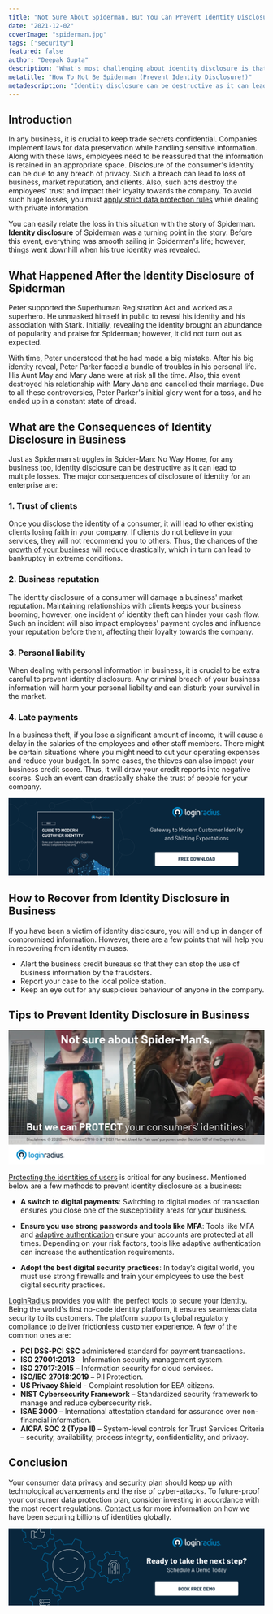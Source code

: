 ```yaml
---
title: "Not Sure About Spiderman, But You Can Prevent Identity Disclosure"
date: "2021-12-02"
coverImage: "spiderman.jpg"
tags: ["security"]
featured: false 
author: "Deepak Gupta"
description: "What's most challenging about identity disclosure is that it is not only hard to avoid but also very difficult to repair once it has been disclosed. So, don't wait for a Mysterio to mess up your consumers’ identities! Security is just a click away with LoginRadius."
metatitle: "How To Not Be Spiderman (Prevent Identity Disclosure!)"
metadescription: "Identity disclosure can be destructive as it can lead to multiple losses. Unlike Spiderman, learn how to prevent identity disclosure as a business."
---
```



## Introduction

In any business, it is crucial to keep trade secrets confidential. Companies implement laws for data preservation while handling sensitive information. Along with these laws, employees need to be reassured that the information is retained in an appropriate space. Disclosure of the consumer's identity can be due to any breach of privacy. Such a breach can lead to loss of business, market reputation, and clients. Also, such acts destroy the employees' trust and impact their loyalty towards the company. To avoid such huge losses, you must [apply strict data protection rules](https://www.loginradius.com/blog/start-with-identity/maintaining-quality-data-security-practices/) while dealing with private information.  

You can easily relate the loss in this situation with the story of Spiderman. **Identity disclosure** of Spiderman was a turning point in the story. Before this event, everything was smooth sailing in Spiderman's life; however, things went downhill when his true identity was revealed. 


## What Happened After the Identity Disclosure of Spiderman

Peter supported the Superhuman Registration Act and worked as a superhero. He unmasked himself in public to reveal his identity and his association with Stark. Initially, revealing the identity brought an abundance of popularity and praise for Spiderman; however, it did not turn out as expected. 

With time, Peter understood that he had made a big mistake. After his big identity reveal, Peter Parker faced a bundle of troubles in his personal life. His Aunt May and Mary Jane were at risk all the time. Also, this event destroyed his relationship with Mary Jane and cancelled their marriage. Due to all these controversies, Peter Parker's initial glory went for a toss, and he ended up in a constant state of dread.


## What are the Consequences of Identity Disclosure in Business

Just as Spiderman struggles in Spider-Man: No Way Home, for any business too, identity disclosure can be destructive as it can lead to multiple losses. The major consequences of disclosure of identity for an enterprise are:


### 1. Trust of clients

Once you disclose the identity of a consumer, it will lead to other existing clients losing faith in your company. If clients do not believe in your services, they will not recommend you to others. Thus, the chances of the [growth of your business](https://www.loginradius.com/blog/fuel/how-customer-retention-can-help-businesses-grow/) will reduce drastically, which in turn can lead to bankruptcy in extreme conditions. 


### 2. Business reputation

The identity disclosure of a consumer will damage a business' market reputation. Maintaining relationships with clients keeps your business booming, however, one incident of identity theft can hinder your cash flow. Such an incident will also impact employees' payment cycles and influence your reputation before them, affecting their loyalty towards the company.


### 3. Personal liability

When dealing with personal information in business, it is crucial to be extra careful to prevent identity disclosure. Any criminal breach of your business information will harm your personal liability and can disturb your survival in the market. 


### 4. Late payments

In a business theft, if you lose a significant amount of income, it will cause a delay in the salaries of the employees and other staff members. There might be certain situations where you might need to cut your operating expenses and reduce your budget. In some cases, the thieves can also impact your business credit score. Thus, it will draw your credit reports into negative scores. Such an event can drastically shake the trust of people for your company.             

[![eb-identity](eb-identity.png)](https://www.loginradius.com/resource/guide-to-modern-customer-identity/)


## How to Recover from Identity Disclosure in Business

If you have been a victim of identity disclosure, you will end up in danger of compromised information. However, there are a few points that will help you in recovering from identity misuses. 



* Alert the business credit bureaus so that they can stop the use of business information by the fraudsters. 
* Report your case to the local police station. 
* Keep an eye out for any suspicious behaviour of anyone in the company. 


## Tips to Prevent Identity Disclosure in Business


![1](1.jpg)


[Protecting the identities of users](https://www.loginradius.com/security/) is critical for any business. Mentioned below are a few methods to prevent identity disclosure as a business:



* **A switch to digital payments**: Switching to digital modes of transaction ensures you close one of the susceptibility areas for your business.

* **Ensure you use strong passwords and tools like MFA**: Tools like MFA and [adaptive authentication](https://www.loginradius.com/blog/start-with-identity/adaptive-authentication/) ensure your accounts are protected at all times. Depending on your risk factors, tools like adaptive authentication can increase the authentication requirements.

* **Adopt the best digital security practices**: In today’s digital world, you must use strong firewalls and train your employees to use the best digital security practices.

[LoginRadius](https://www.loginradius.com/) provides you with the perfect tools to secure your identity. Being the world's first no-code identity platform, it ensures seamless data security to its customers. The platform supports global regulatory compliance to deliver frictionless customer experience. A few of the common ones are:



* **PCI DSS-PCI SSC** administered standard for payment transactions.
* **ISO 27001:2013** – Information security management system.
* **ISO 27017:2015** – Information security for cloud services.
* **ISO/IEC 27018:2019** – PII Protection.
* **US Privacy Shield** - Complaint resolution for EEA citizens.
* **NIST Cybersecurity Framework** – Standardized security framework to manage and reduce cybersecurity risk.
* **ISAE 3000** – International attestation standard for assurance over non-financial information.
* **AICPA SOC 2 (Type II)** – System-level controls for Trust Services Criteria – security, availability, process integrity, confidentiality, and privacy.


## Conclusion

Your consumer data privacy and security plan should keep up with technological advancements and the rise of cyber-attacks. To future-proof your consumer data protection plan, consider investing in accordance with the most recent regulations. [Contact us](https://www.loginradius.com/contact-sales) for more information on how we have been securing billions of identities globally. 


[![book-free-demo-loginradius](Book-Free-Demo-1024x310.png)](https://www.loginradius.com/book-a-demo/)
